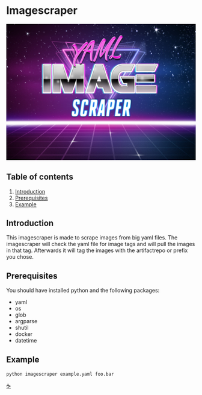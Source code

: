 # Imagescraper

![YAMLIMAGESCRAPER](mediafiles/YAMLIMAGESCRAPER.jpg)

## Table of contents

1. [Introduction](#introduction)
2. [Prerequisites](#prerequisites)
3. [Example](#example)

## Introduction

This imagescraper is made to scrape images from big yaml files. The imagescraper
will check the yaml file for image tags and will pull the images in that tag.
Afterwards it will tag the images with the artifactrepo or prefix you chose.

## Prerequisites

You should have installed python and the following packages:

* yaml
* os
* glob
* argparse
* shutil
* docker
* datetime

## Example

    python imagescraper example.yaml foo.bar

[:coffee:](https://www.buymeacoffee.com/kubernetian)
